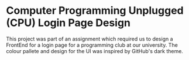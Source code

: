 # Computer Programming Unplugged (CPU) Login Page Design

This project was part of an assignment which required us to design a FrontEnd for a login page for a programming club at our university.
The colour pallete and design for the UI was inspired by GitHub's dark theme.
